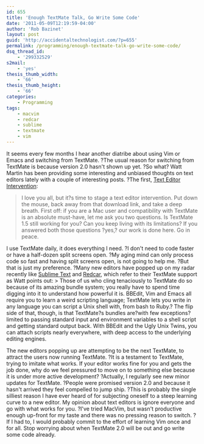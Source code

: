 ```yaml
---
id: 655
title: 'Enough TextMate Talk, Go Write Some Code'
date: '2011-05-09T12:19:59-04:00'
author: 'Rob Bazinet'
layout: post
guid: 'http://accidentaltechnologist.com/?p=655'
permalink: /programming/enough-textmate-talk-go-write-some-code/
dsq_thread_id:
    - '299332529'
s2mail:
    - 'yes'
thesis_thumb_width:
    - '66'
thesis_thumb_height:
    - '66'
categories:
    - Programming
tags:
    - macvim
    - redcar
    - sublime
    - textmate
    - vim
---
```


It seems every few months I hear another diatribe about using Vim or Emacs and switching from TextMate. ?The usual reason for switching from TextMate is because version 2.0 hasn't shown up yet. ?So what? Watt Martin has been providing some interesting and unbiased thoughts on text editors lately with a couple of interesting posts. ?The first, [Text Editor Intervention](http://chipotle.tumblr.com/post/5207966724/text-editor-intervention):

> I love you all, but it?s time to stage a text editor intervention. Put down the mouse, back away from that download link, and take a deep breath. First off: if you are a Mac user and compatibility with TextMate is an absolute must-have, let me ask you two questions. Is TextMate 1.5 still working for you? Can you keep living with its limitations? If you answered both those questions ?yes,? our work is done here. Go in peace.

 I use TextMate daily, it does everything I need. ?I don't need to code faster or have a half-dozen split screens open. ?My aging mind can only process code so fast and having split screens open, is not going to help me. ?But that is just my preference. ?Many new editors have popped up on my radar recently like [Sublime Text](http://www.sublimetext.com/) and [Redcar](http://redcareditor.com/), which refer to their TextMate support as Watt points out: > Those of us who cling tenaciously to TextMate do so because of its amazing bundle system; you really have to spend time digging into it to understand how powerful it is. BBEdit, Vim and Emacs all require you to learn a weird scripting language; TextMate lets you write in any language you can script a Unix shell with, from bash to Ruby.? The flip side of that, though, is that TextMate?s bundles are?with few exceptions?limited to passing standard input and environment variables to a shell script and getting standard output back. With BBEdit and the Ugly Unix Twins, you can attach scripts nearly everywhere, with deep access to the underlying editing engines.

 The new editors popping up are attempting to be the next TextMate, to attract the users now running TextMate. ?It is a testament to TextMate, trying to imitate what works. If your editor works fine for you and gets the job done, why do we feel pressured to move on to something else because it is under more active development? ?Actually, I regularly see new minor updates for TextMate. ?People were promised version 2.0 and because it hasn't arrived they feel compelled to jump ship. ?This is probably the single silliest reason I have ever heard of for subjecting oneself to a steep learning curve to a new editor. My opinion about text editors is ignore everyone and go with what works for you. ?I've tried MacVim, but wasn't productive enough up-front for my taste and there was no pressing reason to switch. ?If I had to, I would probably commit to the effort of learning Vim once and for all. Stop worrying about when TextMate 2.0 will be out and go write some code already.